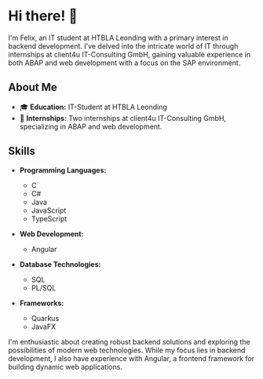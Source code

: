 # Hi there! 👋

I'm Felix, an IT student at HTBLA Leonding with a primary interest in backend development. I've delved into the intricate world of IT through internships at client4u IT-Consulting GmbH, gaining valuable experience in both ABAP and web development with a focus on the SAP environment.

## About Me

- 🎓 **Education:** IT-Student at HTBLA Leonding
- 💼 **Internships:** Two internships at client4u IT-Consulting GmbH, specializing in ABAP and web development.

## Skills

- **Programming Languages:**
  - C
  - C#
  - Java
  - JavaScript
  - TypeScript

- **Web Development:**
  - Angular

- **Database Technologies:**
  - SQL
  - PL/SQL

- **Frameworks:**  
  - Quarkus
  - JavaFX

I'm enthusiastic about creating robust backend solutions and exploring the possibilities of modern web technologies. While my focus lies in backend development, I also have experience with Angular, a frontend framework for building dynamic web applications.
